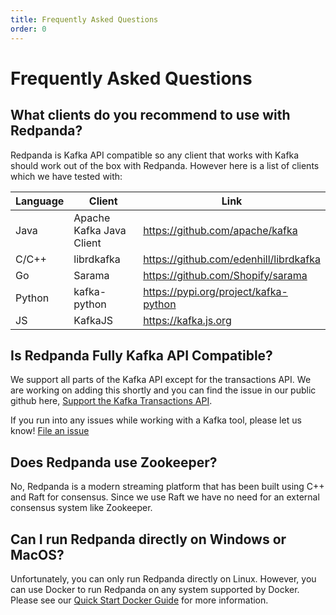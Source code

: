 ```yaml
---
title: Frequently Asked Questions
order: 0
---
```

# Frequently Asked Questions

## What clients do you recommend to use with Redpanda?

Redpanda is Kafka API compatible so any client that works with Kafka
should work out of the box with Redpanda. However here is a list of clients
which we have tested with:

| Language | Client | Link |
| -------- | ------ | ---- |
| Java | Apache Kafka Java Client | https://github.com/apache/kafka |
| C/C++ | librdkafka | https://github.com/edenhill/librdkafka |
| Go | Sarama | https://github.com/Shopify/sarama |
| Python | kafka-python | https://pypi.org/project/kafka-python |
| JS | KafkaJS | https://kafka.js.org |

## Is Redpanda Fully Kafka API Compatible?

We support all parts of the Kafka API except for the transactions API. We are
working on adding this shortly and you can find the issue in our public
github here, [Support the Kafka Transactions API](https://github.com/vectorizedio/redpanda/issues/445). 

If you run into any issues while working with a Kafka tool, please let us know! [File an issue](https://github.com/vectorizedio/redpanda/issues/new)

## Does Redpanda use Zookeeper?

No, Redpanda is a modern streaming platform that has been built using C++ and
Raft for consensus. Since we use Raft we have no need for an external consensus
system like Zookeeper.

## Can I run Redpanda directly on Windows or MacOS?

Unfortunately, you can only run Redpanda directly on Linux. However, you can
use Docker to run Redpanda on any system supported by Docker. Please see our
[Quick Start Docker Guide](./quick-start-docker) for more information.
